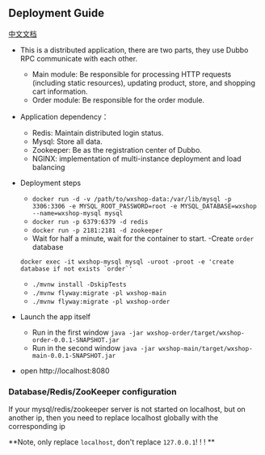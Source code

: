## Deployment Guide
[中文文档](./README_CN.md)

- This is a distributed application, there are two parts, they  use Dubbo RPC communicate with each other.
    - Main module: Be responsible for processing HTTP requests (including static resources), updating product, store, and shopping cart information.
    - Order module: Be responsible for the order module.
- Application dependency：
    - Redis: Maintain distributed login status.
    - Mysql: Store all data.
    - Zookeeper: Be as the registration center of Dubbo.
    - NGINX: implementation of multi-instance deployment and load balancing

- Deployment steps
    - `docker run -d -v /path/to/wxshop-data:/var/lib/mysql -p 3306:3306 -e MYSQL_ROOT_PASSWORD=root -e MYSQL_DATABASE=wxshop --name=wxshop-mysql mysql`
    - `docker run -p 6379:6379 -d redis`
    - `docker run -p 2181:2181 -d zookeeper`
    - Wait for half a minute, wait for the container to start.
    -Create `order` database
    ```
    docker exec -it wxshop-mysql mysql -uroot -proot -e 'create database if not exists `order`'
    ```
  - `./mvnw install -DskipTests`
  - `./mvnw flyway:migrate -pl wxshop-main` 
  - `./mvnw flyway:migrate -pl wxshop-order`
  
- Launch the app itself
  - Run in the first window `java -jar wxshop-order/target/wxshop-order-0.0.1-SNAPSHOT.jar`
  - Run in the second window `java -jar wxshop-main/target/wxshop-main-0.0.1-SNAPSHOT.jar`
- open http://localhost:8080

### Database/Redis/ZooKeeper configuration

If your mysql/redis/zookeeper server is not started on localhost, but on another ip, then you need to replace localhost globally with the corresponding ip
    
**Note, only replace `localhost`, don't replace `127.0.0.1`! ! ! **

    
    
